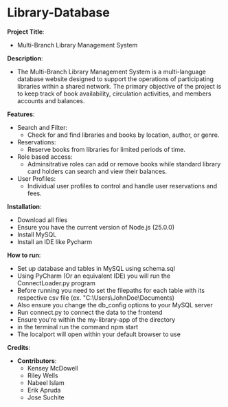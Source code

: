 # Library-Database

**Project Title**: 
   - Multi-Branch Library Management System
     
**Description**: 
   - The Multi-Branch Library Management System is a multi-language database website designed to support the operations of participating libraries within a shared network. The primary objective of the project is to keep track of book availability, circulation activities, and members accounts and balances.
     
**Features**:
   - Search and Filter:
        - Check for and find libraries and books by location, author, or genre.
   - Reservations:
        - Reserve books from libraries for limited periods of time.
   - Role based access:
        - Adminsitrative roles can add or remove books while standard library card holders can search and view their balances.
   - User Profiles:
        - Individual user profiles to control and handle user reservations and fees.
    
**Installation**:
 - Download all files
 - Ensure you have the current version of Node.js (25.0.0)
 - Install MySQL
 - Install an IDE like Pycharm 
   
**How to run**:
 - Set up database and tables in MySQL using schema.sql
 - Using PyCharm (Or an equivalent IDE) you will run the ConnectLoader.py program
 - Before running you need to set the filepaths for each table with its respective csv file (ex. "C:\\Users\\JohnDoe\\Documents)
 - Also ensure you change the db_config options to your MySQL server
 - Run connect.py to connect the data to the frontend
 - Ensure you're within the my-library-app of the directory 
 - in the terminal run the command npm start
 - The localport will open within your default browser to use

**Credits**:
 - **Contributors**:
     - Kensey McDowell
     - Riley Wells
     - Nabeel Islam
     - Erik Apruda
     - Jose Suchite
